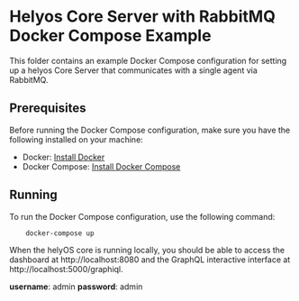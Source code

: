 # Helyos Core Server with RabbitMQ Docker Compose Example

This folder contains an example Docker Compose configuration for setting up a helyos Core Server that communicates with a single agent via RabbitMQ.

## Prerequisites

Before running the Docker Compose configuration, make sure you have the following installed on your machine:

- Docker: [Install Docker](https://docs.docker.com/get-docker/)
- Docker Compose: [Install Docker Compose](https://docs.docker.com/compose/install/)


## Running 

To run the Docker Compose configuration, use the following command:

```bash
    docker-compose up
```

When the helyOS core is running locally, you should be able to access the dashboard at http://localhost:8080 and the GraphQL interactive interface at http://localhost:5000/graphiql.

**username**: admin
**password**: admin